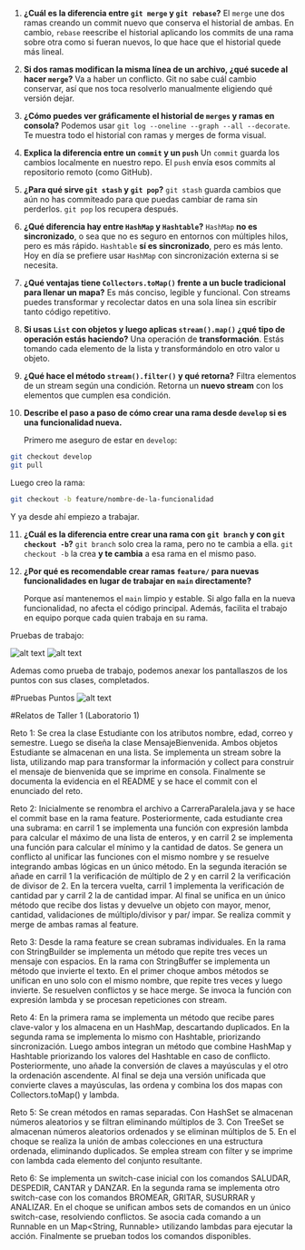 
1. **¿Cuál es la diferencia entre `git merge` y `git rebase`?**
   El `merge` une dos ramas creando un commit nuevo que conserva el historial de ambas. En cambio, 
   `rebase` reescribe el historial aplicando los commits de una rama sobre otra como si fueran 
   nuevos, lo que hace que el historial quede más lineal.

2. **Si dos ramas modifican la misma línea de un archivo, ¿qué sucede al hacer `merge`?**
   Va a haber un conflicto. Git no sabe cuál cambio conservar, así que nos toca resolverlo 
   manualmente eligiendo qué versión dejar.


3. **¿Cómo puedes ver gráficamente el historial de `merges` y ramas en consola?**
   Podemos usar `git log --oneline --graph --all --decorate`. Te muestra todo el historial con ramas 
   y merges de forma visual.

4. **Explica la diferencia entre un `commit` y un `push`**
   Un `commit` guarda los cambios localmente en nuestro repo. El `push` envía esos commits al 
   repositorio remoto (como GitHub).


5. **¿Para qué sirve `git stash` y `git pop`?**
   `git stash` guarda cambios que aún no has commiteado para que puedas cambiar de rama sin 
   perderlos. `git pop` los recupera después.

6. **¿Qué diferencia hay entre `HashMap` y `Hashtable`?**
   `HashMap` **no es sincronizado**, o sea que no es seguro en entornos con múltiples hilos, pero es 
   más rápido. `Hashtable` **sí es sincronizado**, pero es más lento. Hoy en día se prefiere usar 
   `HashMap` con sincronización externa si se necesita.


7. **¿Qué ventajas tiene `Collectors.toMap()` frente a un bucle tradicional para llenar un mapa?**
   Es más conciso, legible y funcional. Con streams puedes transformar y recolectar datos en una 
   sola línea sin escribir tanto código repetitivo.

8. **Si usas `List` con objetos y luego aplicas `stream().map()` ¿qué tipo de operación estás haciendo?**
   Una operación de **transformación**. Estás tomando cada elemento de la lista y transformándolo en otro valor u objeto.


9. **¿Qué hace el método `stream().filter()` y qué retorna?**
   Filtra elementos de un stream según una condición. Retorna un **nuevo stream** con los elementos que cumplen esa condición.

10. **Describe el paso a paso de cómo crear una rama desde `develop` si es una funcionalidad nueva.**
    
    Primero me aseguro de estar en `develop`:

```bash
git checkout develop  
git pull  
```

Luego creo la rama:

```bash
git checkout -b feature/nombre-de-la-funcionalidad  
```

Y ya desde ahí empiezo a trabajar.


11. **¿Cuál es la diferencia entre crear una rama con `git branch` y con `git checkout -b`?**
    `git branch` solo crea la rama, pero no te cambia a ella. `git checkout -b` la crea **y te 
    cambia** a esa rama en el mismo paso.

12. **¿Por qué es recomendable crear ramas `feature/` para nuevas funcionalidades en lugar de 
trabajar en `main` directamente?**
    
    Porque así mantenemos el `main` limpio y estable. Si algo falla en la nueva funcionalidad, no 
    afecta el código principal. Además, facilita el trabajo en equipo porque cada quien trabaja en 
    su rama.


Pruebas de trabajo:

![alt text](image.png)
![alt text](image-1.png)

Ademas como prueba de trabajo, podemos anexar los pantallaszos de los puntos con sus clases, 
completados.

#Pruebas Puntos 
![alt text](image-2.png)

#Relatos de Taller 1 (Laboratorio 1)

Reto 1: Se crea la clase Estudiante con los atributos nombre, edad, correo y semestre. Luego se 
diseña la clase MensajeBienvenida. Ambos objetos Estudiante se almacenan en una lista. Se implementa 
un stream sobre la lista, utilizando map para transformar la información y collect para construir el 
mensaje de bienvenida que se imprime en consola. Finalmente se documenta la evidencia en el README y 
se hace el commit con el enunciado del reto.

Reto 2: Inicialmente se renombra el archivo a CarreraParalela.java y se hace el commit base en la 
rama feature. Posteriormente, cada estudiante crea una subrama: en carril 1 se implementa una 
función con expresión lambda para calcular el máximo de una lista de enteros, y en carril 2 se 
implementa una función para calcular el mínimo y la cantidad de datos. Se genera un conflicto al 
unificar las funciones con el mismo nombre y se resuelve integrando ambas lógicas en un único 
método. En la segunda iteración se añade en carril 1 la verificación de múltiplo de 2 y en carril 2 
la verificación de divisor de 2. En la tercera vuelta, carril 1 implementa la verificación de 
cantidad par y carril 2 la de cantidad impar. Al final se unifica en un único método que recibe dos 
listas y devuelve un objeto con mayor, menor, cantidad, validaciones de múltiplo/divisor y par/
impar. Se realiza commit y merge de ambas ramas al feature.

Reto 3: Desde la rama feature se crean subramas individuales. En la rama con StringBuilder se 
implementa un método que repite tres veces un mensaje con espacios. En la rama con StringBuffer se 
implementa un método que invierte el texto. En el primer choque ambos métodos se unifican en uno 
solo con el mismo nombre, que repite tres veces y luego invierte. Se resuelven conflictos y se hace 
merge. Se invoca la función con expresión lambda y se procesan repeticiones con stream.

Reto 4: En la primera rama se implementa un método que recibe pares clave-valor y los almacena en un 
HashMap, descartando duplicados. En la segunda rama se implementa lo mismo con Hashtable, 
priorizando sincronización. Luego ambos integran un método que combine HashMap y Hashtable 
priorizando los valores del Hashtable en caso de conflicto. Posteriormente, uno añade la conversión 
de claves a mayúsculas y el otro la ordenación ascendente. Al final se deja una versión unificada 
que convierte claves a mayúsculas, las ordena y combina los dos mapas con Collectors.toMap() y 
lambda.

Reto 5: Se crean métodos en ramas separadas. Con HashSet se almacenan números aleatorios y se 
filtran eliminando múltiplos de 3. Con TreeSet se almacenan números aleatorios ordenados y se 
eliminan múltiplos de 5. En el choque se realiza la unión de ambas colecciones en una estructura 
ordenada, eliminando duplicados. Se emplea stream con filter y se imprime con lambda cada elemento 
del conjunto resultante.

Reto 6: Se implementa un switch-case inicial con los comandos SALUDAR, DESPEDIR, CANTAR y DANZAR. En 
la segunda rama se implementa otro switch-case con los comandos BROMEAR, GRITAR, SUSURRAR y 
ANALIZAR. En el choque se unifican ambos sets de comandos en un único switch-case, resolviendo 
conflictos. Se asocia cada comando a un Runnable en un Map<String, Runnable> utilizando lambdas para 
ejecutar la acción. Finalmente se prueban todos los comandos disponibles.